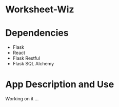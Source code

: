 # Worksheet-Wiz

# Dependencies

- Flask
- React
- Flask Restful
- Flask SQL Alchemy

# App Description and Use

Working on it ...
